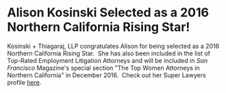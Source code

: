 # Alison Kosinski Selected as a 2016 Northern California Rising Star!

Kosinski + Thiagaraj, LLP congratulates Alison for being selected as a 2016 Northern California Rising Star.  She has also been included in the list of Top-Rated Employment Litigation Attorneys and will be included in _San Francisco_ Magazine's special section "The Top Women Attorneys in Northern California" in December 2016.  Check out her Super Lawyers profile [here](http://profiles.superlawyers.com/california-northern/san-francisco/lawyer/alison-l-kosinski/4001d69e-cb89-460c-8e8f-abbcfd49853d.html).

